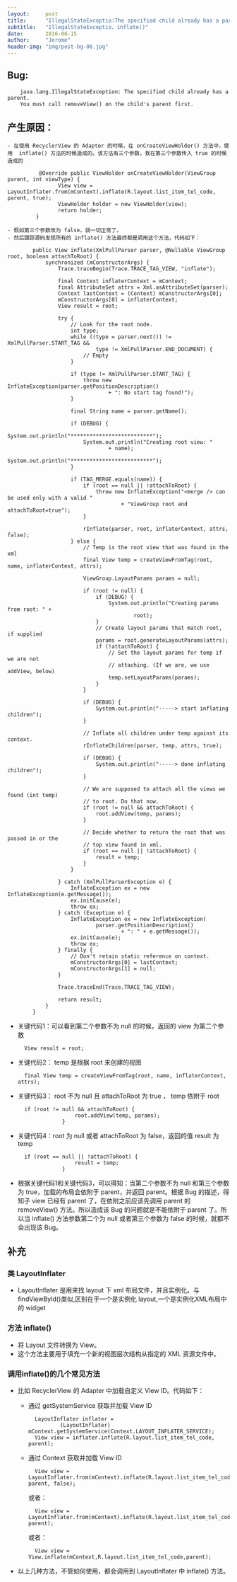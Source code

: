 ```yaml
---
layout:     post
title:      "IllegalStateExceptio:The specified child already has a parent."
subtitle:   "IllegalStateExceptio、inflate()"
date:       2016-06-15
author:     "Jerome"
header-img: "img/post-bg-06.jpg"
---
```


## Bug:

		java.lang.IllegalStateException: The specified child already has a parent.
		You must call removeView() on the child's parent first.

## 产生原因： 
	- 在使用 RecyclerView 的 Adapter 的时候，在 onCreateViewHolder() 方法中，使用  inflate() 方法的时候造成的。该方法有三个参数，我在第三个参数传入 true 的时候造成的

			  @Override public ViewHolder onCreateViewHolder(ViewGroup parent, int viewType) {
				    View view = LayoutInflater.from(mContext).inflate(R.layout.list_item_tel_code, parent, true);
				    ViewHolder holder = new ViewHolder(view);
				    return holder;
			 }

	- 假如第三个参数改为 false，就一切正常了。
	- 然后跟踪源码发现所有的 inflate() 方法最终都是调用这个方法，代码如下：

		    public View inflate(XmlPullParser parser, @Nullable ViewGroup root, boolean attachToRoot) {
		        synchronized (mConstructorArgs) {
		            Trace.traceBegin(Trace.TRACE_TAG_VIEW, "inflate");
		
		            final Context inflaterContext = mContext;
		            final AttributeSet attrs = Xml.asAttributeSet(parser);
		            Context lastContext = (Context) mConstructorArgs[0];
		            mConstructorArgs[0] = inflaterContext;
		            View result = root;
		
		            try {
		                // Look for the root node.
		                int type;
		                while ((type = parser.next()) != XmlPullParser.START_TAG &&
		                        type != XmlPullParser.END_DOCUMENT) {
		                    // Empty
		                }
		
		                if (type != XmlPullParser.START_TAG) {
		                    throw new InflateException(parser.getPositionDescription()
		                            + ": No start tag found!");
		                }
		
		                final String name = parser.getName();
		                
		                if (DEBUG) {
		                    System.out.println("**************************");
		                    System.out.println("Creating root view: "
		                            + name);
		                    System.out.println("**************************");
		                }
		
		                if (TAG_MERGE.equals(name)) {
		                    if (root == null || !attachToRoot) {
		                        throw new InflateException("<merge /> can be used only with a valid "
		                                + "ViewGroup root and attachToRoot=true");
		                    }
		
		                    rInflate(parser, root, inflaterContext, attrs, false);
		                } else {
		                    // Temp is the root view that was found in the xml
		                    final View temp = createViewFromTag(root, name, inflaterContext, attrs);
		
		                    ViewGroup.LayoutParams params = null;
		
		                    if (root != null) {
		                        if (DEBUG) {
		                            System.out.println("Creating params from root: " +
		                                    root);
		                        }
		                        // Create layout params that match root, if supplied
		                        params = root.generateLayoutParams(attrs);
		                        if (!attachToRoot) {
		                            // Set the layout params for temp if we are not
		                            // attaching. (If we are, we use addView, below)
		                            temp.setLayoutParams(params);
		                        }
		                    }
		
		                    if (DEBUG) {
		                        System.out.println("-----> start inflating children");
		                    }
		
		                    // Inflate all children under temp against its context.
		                    rInflateChildren(parser, temp, attrs, true);
		
		                    if (DEBUG) {
		                        System.out.println("-----> done inflating children");
		                    }
		
		                    // We are supposed to attach all the views we found (int temp)
		                    // to root. Do that now.
		                    if (root != null && attachToRoot) {
		                        root.addView(temp, params);
		                    }
		
		                    // Decide whether to return the root that was passed in or the
		                    // top view found in xml.
		                    if (root == null || !attachToRoot) {
		                        result = temp;
		                    }
		                }
		
		            } catch (XmlPullParserException e) {
		                InflateException ex = new InflateException(e.getMessage());
		                ex.initCause(e);
		                throw ex;
		            } catch (Exception e) {
		                InflateException ex = new InflateException(
		                        parser.getPositionDescription()
		                                + ": " + e.getMessage());
		                ex.initCause(e);
		                throw ex;
		            } finally {
		                // Don't retain static reference on context.
		                mConstructorArgs[0] = lastContext;
		                mConstructorArgs[1] = null;
		            }
		
		            Trace.traceEnd(Trace.TRACE_TAG_VIEW);
		
		            return result;
		        }
		    }

- 关键代码1：可以看到第二个参数不为 null 的时候，返回的 view 为第二个参数

		View result = root;

- 关键代码2： temp 是根据 root 来创建的视图

		final View temp = createViewFromTag(root, name, inflaterContext, attrs);

- 关键代码3： root 不为 null 且 attachToRoot 为 true ， temp 依附于 root

    	if (root != null && attachToRoot) {
                        root.addView(temp, params);
                    }

- 关键代码4：root 为 null 或者 attachToRoot 为 false，返回的值 result 为 temp

		if (root == null || !attachToRoot) {
                        result = temp;
                    }

- 根据关键代码1和关键代码3，可以得知：当第二个参数不为 null 和第三个参数为 true，加载的布局会依附于 parent，并返回 parent。根据 Bug 的描述，得知子 view 已经有 parent 了，在依附之前应该先调用 parent 的 removeView() 方法。所以造成该 Bug 的问题就是不能依附于 parent 了。所以当 inflate() 方法参数第二个为 null 或者第三个参数为 false 的时候，就都不会出现该 Bug。


## 补充

### 类 LayoutInflater

- LayoutInflater 是用来找 layout 下 xml 布局文件，并且实例化。与 findViewById()类似,区别在于一个是实例化 layout,一个是实例化XML布局中的 widget

### 方法 inflate() 

- 将 Layout 文件转换为 View。
- 这个方法主要用于填充一个新的视图层次结构从指定的 XML 资源文件中。

### 调用inflate()的几个常见方法

- 比如 RecyclerView 的 Adapter 中加载自定义 View ID。代码如下：
	- 通过 getSystemService 获取并加载 View ID

			LayoutInflater inflater =
			        (LayoutInflater) mContext.getSystemService(Context.LAYOUT_INFLATER_SERVICE);
			View view = inflater.inflate(R.layout.list_item_tel_code, parent);

    - 通过 Context 获取并加载 View ID

			View view = LayoutInflater.from(mContext).inflate(R.layout.list_item_tel_code, parent, false);

		或者：
		
		    View view = LayoutInflater.from(mContext).inflate(R.layout.list_item_tel_code, parent);

		或者：
	
			View view = View.inflate(mContext,R.layout.list_item_tel_code,parent); 

- 以上几种方法，不管如何使用，都会调用到 LayoutInflater 中 inflate() 方法。